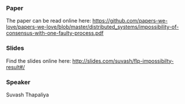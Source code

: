 ### Paper

The paper can be read online here: https://github.com/papers-we-love/papers-we-love/blob/master/distributed_systems/impossibility-of-consensus-with-one-faulty-process.pdf

### Slides

Find the slides online here: http://slides.com/suvash/flp-impossibilty-result#/

### Speaker

Suvash Thapaliya

